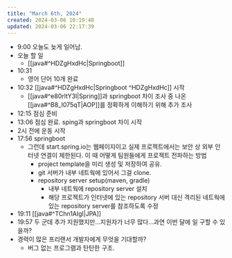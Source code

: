 ```yaml
---
title: "March 6th, 2024"
created: 2024-03-06 10:19:48
updated: 2024-03-06 22:17:39
---
```

  * 9:00 오늘도 늦게 일어남.
  * 오늘 할 일
    * [[java#^HDZgHxdHc|Springboot]]
  * 10:31
    * 영어 단어 10개 완료
  * 10:32 [[java#^HDZgHxdHc|Springboot ^HDZgHxdHc]] 시작
    * [[java#^e80rltY3l|Spring]]과 springboot 차이 조사 중 나온 [[java#^B8_I075qT|AOP]]를 정확하게 이해하기 위해 추가 조사
  * 12:15 점심 준비
  * 13:06 점심 완료. sping과 springboot 차이 시작
  * 2시 전에 운동 시작
  * 17:56 springboot
    * 그런데 start.spring.io는 웹페이지이고 실제 프로젝트에서는 보안 상 외부 인터넷 연결이 제한된다. 이 때 어떻게 팀원들에게 프로젝트 전파하는 방법
      * project template을 미리 생성 및 저장하여 공유.
      * git 서버가 내부 네트웍에 있어서 그걸 clone.
      * repository server setup(maven, gradle)
        * 내부 네트웍에 repository server 설치
        * 해당 프로젝트가 인터넷에 있는 repository 서버 대신 격리된 네트웍에 있는 repository server를 참조하도록 수정
  * 19:11 [[java#^TChn1AIgl|JPA]]
  * 19:57 두 군데 추가 지원했지만...지원자가 너무 많다...과연 이번 달에 일 구할 수 있을까?
  * 경력이 많은 프리랜서 개발자에게 무엇을 기대할까?
    * 버그 없는 프로그램과 탄탄한 구조.